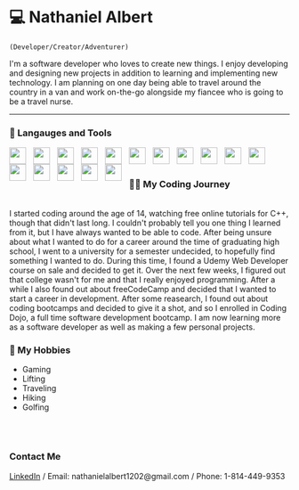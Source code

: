 # 💻 Nathaniel Albert

`(Developer/Creator/Adventurer)`

I'm a software developer who loves to create new things. I enjoy developing and designing new projects in addition to learning and implementing new technology. I am planning on one day being able to travel around the country in a van and work on-the-go alongside my fiancee who is going to be a travel nurse. 

---

### 🧰 Langauges and Tools

<img align="left" style="padding-right:10px" width="30px" src="https://cdn.jsdelivr.net/gh/devicons/devicon/icons/javascript/javascript-original.svg" />
<img align="left" style="padding-right:10px" width="30px" src="https://cdn.jsdelivr.net/gh/devicons/devicon/icons/python/python-original.svg" />
<img align="left" style="padding-right:10px" width="30px" src="https://cdn.jsdelivr.net/gh/devicons/devicon/icons/csharp/csharp-original.svg" />
<img align="left" style="padding-right:10px" width="30px" src="https://cdn.jsdelivr.net/gh/devicons/devicon/icons/html5/html5-original.svg" />
<img align="left" style="padding-right:10px" width="30px" src="https://cdn.jsdelivr.net/gh/devicons/devicon/icons/css3/css3-original.svg" />
<img align="left" style="padding-right:10px" width="30px" src="https://cdn.jsdelivr.net/gh/devicons/devicon/icons/react/react-original.svg" />
<img align="left" style="padding-right:10px" width="30px" src="https://cdn.jsdelivr.net/gh/devicons/devicon/icons/nodejs/nodejs-original.svg" />
<img align="left" style="padding-right:10px" width="30px" src="https://cdn.jsdelivr.net/gh/devicons/devicon/icons/dotnetcore/dotnetcore-original.svg" />
<img align="left" style="padding-right:10px" width="30px" src="https://cdn.jsdelivr.net/gh/devicons/devicon/icons/mongodb/mongodb-original.svg" />
<img align="left" style="padding-right:10px" width="30px" src="https://cdn.jsdelivr.net/gh/devicons/devicon/icons/mysql/mysql-original.svg" />
<img align="left" style="padding-right:10px" width="30px" src="https://cdn.jsdelivr.net/gh/devicons/devicon/icons/flask/flask-original.svg" />
<img align="left" style="padding-right:10px" width="30px" src="https://cdn.jsdelivr.net/gh/devicons/devicon/icons/bootstrap/bootstrap-original.svg" /> 
<img align="left" style="padding-right:10px" width="30px" src="https://cdn.jsdelivr.net/gh/devicons/devicon/icons/github/github-original.svg" />
<img align="left" style="padding-right:10px" width="30px" src="https://cdn.jsdelivr.net/gh/devicons/devicon/icons/git/git-original.svg" />
<img align="left" style="padding-right:10px" width="30px" src="https://cdn.jsdelivr.net/gh/devicons/devicon/icons/vscode/vscode-original.svg" />
<img align="left" style="padding-right:10px" width="30px" src="https://cdn.jsdelivr.net/gh/devicons/devicon/icons/trello/trello-plain.svg" />

<br />

#


<h3>👨‍💻 My Coding Journey</h3>
 <br />  I started coding around the age of 14, watching free online tutorials for C++, though that didn't last long. I couldn't probably tell you one thing I learned from it, but I have always wanted to be able to code. After being unsure about what I wanted to do for a career around the time of graduating high school, I went to a university for a semester undecided, to hopefully find something I wanted to do. During this time, I found a Udemy Web Developer course on sale and decided to get it. Over the next few weeks, I figured out that college wasn't for me and that I really enjoyed programming. After a while I also found out about freeCodeCamp and decided that I wanted to start a career in development. After some reasearch, I found out about coding bootcamps and decided to give it a shot, and so I enrolled in Coding Dojo, a full time software development bootcamp. I am now learning more as a software developer as well as making a few personal projects.
 
 
<h3>👾 My Hobbies</h3>
 <ul>
  <li>Gaming</li>
  <li>Lifting</li>
  <li>Traveling</li>
  <li>Hiking</li>
 <li>Golfing</li>
 </ul>
 <br />
 
 #
 
 <h3>Contact Me</h3>
 <a href="https://www.linkedin.com/in/nathaniel-j-albert/" >LinkedIn</a> / Email: nathanielalbert1202@gmail.com / Phone: 1-814-449-9353
 
 

